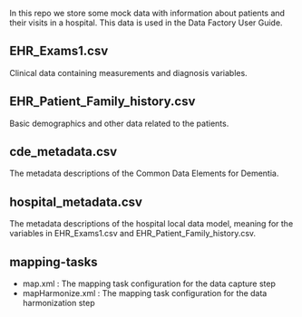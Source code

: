 In this repo we store some mock data with information about patients and their visits in a hospital. This data is used in the Data Factory User Guide.
## EHR_Exams1.csv
Clinical data containing measurements and diagnosis variables.
## EHR_Patient_Family_history.csv
Basic demographics and other data related to the patients.
## cde_metadata.csv
The metadata descriptions of the Common Data Elements for Dementia.
## hospital_metadata.csv
The metadata descriptions of the hospital local data model, meaning for the variables in EHR_Exams1.csv and EHR_Patient_Family_history.csv.
## mapping-tasks
- map.xml : The mapping task configuration for the data capture step
- mapHarmonize.xml : The mapping task configuration for the data harmonization step
